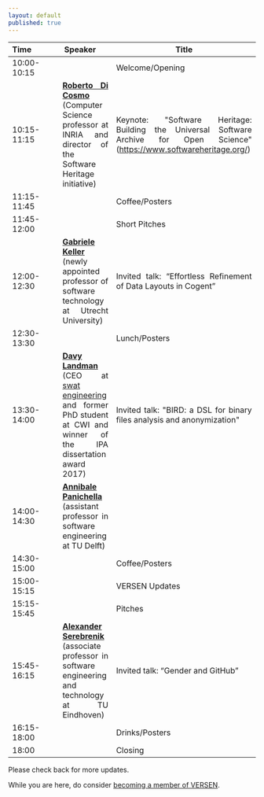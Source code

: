 ```yaml
---
layout: default
published: true
---
```


<table class="table borderless nowrap" cellspacing="10">
<thead>
<tr>
<th style="text-align: center"><font size="3.5">Time</font>&nbsp;&nbsp;&nbsp;&nbsp;&nbsp;&nbsp;&nbsp;&nbsp;&nbsp;&nbsp;&nbsp;</th>
<th style="text-align: center"><font size="3.5">Speaker</font>&nbsp;&nbsp;&nbsp;&nbsp;&nbsp;</th>
<th style="text-align: center"><font size="3.5">Title</font></th>
</tr>
</thead>
<tbody>
<tr>
<td style="text-align: justify">10:00-10:15</td>
<td style="text-align: justify"></td>
<td style="text-align: justify">Welcome/Opening</td>
</tr>
<tr>
<td style="text-align: justify">10:15-11:15</td>
<td style="text-align: justify"><b class="keywords"> <a href="http://www.dicosmo.org/">Roberto Di Cosmo</a></b> (Computer Science professor at INRIA and director of the Software Heritage initiative)</td>
<td style="text-align: justify">Keynote: "Software Heritage: Building the Universal Software 
Archive for Open Science" (<a href="https://www.softwareheritage.org/">https://www.softwareheritage.org/</a>)</td>
</tr>
<tr>
<td style="text-align: justify">11:15-11:45</td>
<td style="text-align: justify"></td>
<td style="text-align: justify">Coffee/Posters</td>
</tr>
<tr>
<td style="text-align: justify">11:45-12:00</td>
<td style="text-align: justify"><b class="keywords"></b></td>
<td style="text-align: justify">Short Pitches</td>
</tr>
<tr>
<td style="text-align: justify">12:00-12:30</td>
<td style="text-align: justify"><b class="keywords"><a href="https://www.uu.nl/staff/GKKeller">Gabriele Keller</a></b> (newly 
appointed professor of software technology at Utrecht University)</td>
<td style="text-align: justify">Invited talk: “Effortless Refinement of Data Layouts in Cogent”</td>
</tr>
<tr>
<td style="text-align: justify">12:30-13:30</td>
<td style="text-align: justify"></td>
<td style="text-align: justify">Lunch/Posters</td>
</tr>
<tr>
<td style="text-align: justify">13:30-14:00</td>
<td style="text-align: justify"><b class="keywords"><a href="https://www.davylandman.nl">Davy Landman</a></b> (CEO 
at <a href="https://www.swat.engineering/">swat engineering</a> and former PhD student at CWI and winner of the IPA dissertation award 2017)</td>
<td style="text-align: justify">Invited talk: "BIRD: a DSL for binary files analysis and anonymization"</td>
</tr>
<tr>
<td style="text-align: justify">14:00-14:30</td>
<td style="text-align: justify"><b class="keywords"><a href="https://www.tudelft.nl/staff/a.panichella/">Annibale Panichella</a></b> (assistant professor in software engineering at TU Delft)</td>
<td style="text-align: justify"></td>
</tr>
<tr>
<td style="text-align: justify">14:30-15:00</td>
<td style="text-align: justify"><b class="keywords"></b></td>
<td style="text-align: justify">Coffee/Posters</td>
</tr>
<tr>
<td style="text-align: justify">15:00-15:15</td>
<td style="text-align: justify"></td>
<td style="text-align: justify">VERSEN Updates</td>
</tr>
<tr>
<td style="text-align: justify">15:15-15:45</td>
<td style="text-align: justify"><b class="keywords"></b></td>
<td style="text-align: justify">Pitches</td>
</tr>
<tr>
<td style="text-align: justify">15:45-16:15</td>
<td style="text-align: justify"><b class="keywords"><a href="http://www.win.tue.nl/~aserebre/">Alexander Serebrenik</a></b> (associate professor in software engineering and technology at TU Eindhoven)</td>
<td style="text-align: justify">Invited talk: “Gender and GitHub”</td>
</tr>
<tr>
<td style="text-align: justify">16:15-18:00</td>
<td style="text-align: justify"></td>
<td style="text-align: justify">Drinks/Posters</td>
</tr>
<tr>
<td style="text-align: justify">18:00</td>
<td style="text-align: justify"><b class="keywords"></b></td>
<td style="text-align: justify">Closing</td>
</tr>
</tbody>
</table>

Please check back for more updates.

While you are here, do consider [becoming a member of VERSEN](http://versen.nl/user_signup).

